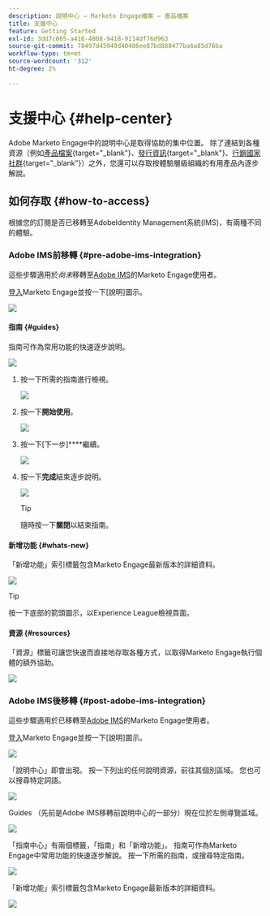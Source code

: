 ```yaml
---
description: 說明中心 — Marketo Engage檔案 — 產品檔案
title: 支援中心
feature: Getting Started
exl-id: 3dd7c005-a416-4808-9418-9114df76d963
source-git-commit: 78497d45949d40486ee87bd888477ba6a85d76ba
workflow-type: tm+mt
source-wordcount: '312'
ht-degree: 2%

---
```


# 支援中心 {#help-center}

Adobe Marketo Engage中的說明中心是取得協助的集中位置。 除了連結到各種資源（例如[產品檔案](/help/marketo/home.md){target="_blank"}、[發行資訊](/help/marketo/release-notes/current.md){target="_blank"}、[行銷國家社群](https://nation.marketo.com/){target="_blank"}）之外，您還可以存取按體驗層級組織的有用產品內逐步解說。

## 如何存取 {#how-to-access}

根據您的訂閱是否已移轉至AdobeIdentity Management系統(IMS)，有兩種不同的體驗。

### Adobe IMS前移轉 {#pre-adobe-ims-integration}

這些步驟適用於&#x200B;_尚未_&#x200B;移轉至[Adobe IMS](/help/marketo/product-docs/administration/marketo-with-adobe-identity/adobe-identity-management-overview.md)的Marketo Engage使用者。

[登入](http://login.marketo.com/)Marketo Engage並按一下[說明]圖示。

![](assets/help-center-1.png)

#### 指南 {#guides}

指南可作為常用功能的快速逐步說明。

![](assets/help-center-2.png)

1. 按一下所需的指南進行檢視。

   ![](assets/help-center-3.png)

1. 按一下&#x200B;**開始使用**。

   ![](assets/help-center-4.png)

1. 按一下[下一步]****&#x200B;繼續。

   ![](assets/help-center-5.png)

1. 按一下&#x200B;**完成**&#x200B;結束逐步說明。

   ![](assets/help-center-6.png)

   >[!TIP]
   >
   >隨時按一下&#x200B;**關閉**&#x200B;以結束指南。

#### 新增功能 {#whats-new}

「新增功能」索引標籤包含Marketo Engage最新版本的詳細資料。

![](assets/help-center-7.png)

>[!TIP]
>
>按一下底部的箭頭圖示，以Experience League檢視頁面。

#### 資源 {#resources}

「資源」標籤可讓您快速而直接地存取各種方式，以取得Marketo Engage執行個體的額外協助。

![](assets/help-center-8.png)

### Adobe IMS後移轉 {#post-adobe-ims-integration}

這些步驟適用於已移轉至[Adobe IMS](/help/marketo/product-docs/administration/marketo-with-adobe-identity/adobe-identity-management-overview.md)的Marketo Engage使用者。

[登入](https://experience.adobe.com/)Marketo Engage並按一下[說明]圖示。

![](assets/help-center-9.png)

「說明中心」即會出現。 按一下列出的任何說明資源，前往其個別區域。 您也可以搜尋特定詞語。

![](assets/help-center-10.png)

Guides （先前是Adobe IMS移轉前說明中心的一部分）現在位於左側導覽區域。

![](assets/help-center-11.png)

「指南中心」有兩個標籤，「指南」和「新增功能」。 指南可作為Marketo Engage中常用功能的快速逐步解說。 按一下所需的指南，或搜尋特定指南。

![](assets/help-center-12.png)

「新增功能」索引標籤包含Marketo Engage最新版本的詳細資料。

![](assets/help-center-13.png)
